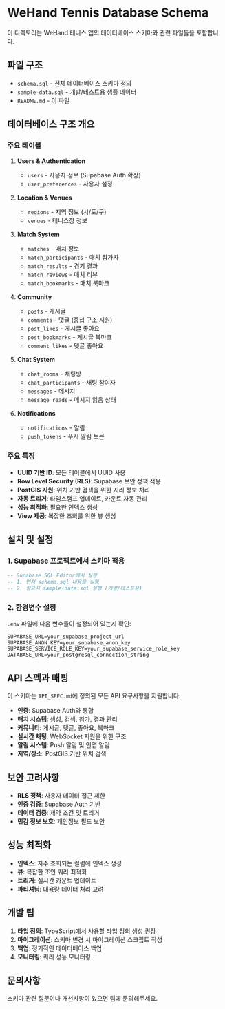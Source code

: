 # WeHand Tennis Database Schema

이 디렉토리는 WeHand 테니스 앱의 데이터베이스 스키마와 관련 파일들을 포함합니다.

## 파일 구조

- `schema.sql` - 전체 데이터베이스 스키마 정의
- `sample-data.sql` - 개발/테스트용 샘플 데이터
- `README.md` - 이 파일

## 데이터베이스 구조 개요

### 주요 테이블

1. **Users & Authentication**
   - `users` - 사용자 정보 (Supabase Auth 확장)
   - `user_preferences` - 사용자 설정

2. **Location & Venues**
   - `regions` - 지역 정보 (시/도/구)
   - `venues` - 테니스장 정보

3. **Match System**
   - `matches` - 매치 정보
   - `match_participants` - 매치 참가자
   - `match_results` - 경기 결과
   - `match_reviews` - 매치 리뷰
   - `match_bookmarks` - 매치 북마크

4. **Community**
   - `posts` - 게시글
   - `comments` - 댓글 (중첩 구조 지원)
   - `post_likes` - 게시글 좋아요
   - `post_bookmarks` - 게시글 북마크
   - `comment_likes` - 댓글 좋아요

5. **Chat System**
   - `chat_rooms` - 채팅방
   - `chat_participants` - 채팅 참여자
   - `messages` - 메시지
   - `message_reads` - 메시지 읽음 상태

6. **Notifications**
   - `notifications` - 알림
   - `push_tokens` - 푸시 알림 토큰

### 주요 특징

- **UUID 기반 ID**: 모든 테이블에서 UUID 사용
- **Row Level Security (RLS)**: Supabase 보안 정책 적용
- **PostGIS 지원**: 위치 기반 검색을 위한 지리 정보 처리
- **자동 트리거**: 타임스탬프 업데이트, 카운트 자동 관리
- **성능 최적화**: 필요한 인덱스 생성
- **View 제공**: 복잡한 조회를 위한 뷰 생성

## 설치 및 설정

### 1. Supabase 프로젝트에서 스키마 적용

```sql
-- Supabase SQL Editor에서 실행
-- 1. 먼저 schema.sql 내용을 실행
-- 2. 필요시 sample-data.sql 실행 (개발/테스트용)
```

### 2. 환경변수 설정

`.env` 파일에 다음 변수들이 설정되어 있는지 확인:

```env
SUPABASE_URL=your_supabase_project_url
SUPABASE_ANON_KEY=your_supabase_anon_key
SUPABASE_SERVICE_ROLE_KEY=your_supabase_service_role_key
DATABASE_URL=your_postgresql_connection_string
```

## API 스펙과 매핑

이 스키마는 `API_SPEC.md`에 정의된 모든 API 요구사항을 지원합니다:

- **인증**: Supabase Auth와 통합
- **매치 시스템**: 생성, 검색, 참가, 결과 관리
- **커뮤니티**: 게시글, 댓글, 좋아요, 북마크
- **실시간 채팅**: WebSocket 지원을 위한 구조
- **알림 시스템**: Push 알림 및 인앱 알림
- **지역/장소**: PostGIS 기반 위치 검색

## 보안 고려사항

- **RLS 정책**: 사용자 데이터 접근 제한
- **인증 검증**: Supabase Auth 기반
- **데이터 검증**: 제약 조건 및 트리거
- **민감 정보 보호**: 개인정보 필드 보안

## 성능 최적화

- **인덱스**: 자주 조회되는 컬럼에 인덱스 생성
- **뷰**: 복잡한 조인 쿼리 최적화
- **트리거**: 실시간 카운트 업데이트
- **파티셔닝**: 대용량 데이터 처리 고려

## 개발 팁

1. **타입 정의**: TypeScript에서 사용할 타입 정의 생성 권장
2. **마이그레이션**: 스키마 변경 시 마이그레이션 스크립트 작성
3. **백업**: 정기적인 데이터베이스 백업
4. **모니터링**: 쿼리 성능 모니터링

## 문의사항

스키마 관련 질문이나 개선사항이 있으면 팀에 문의해주세요.